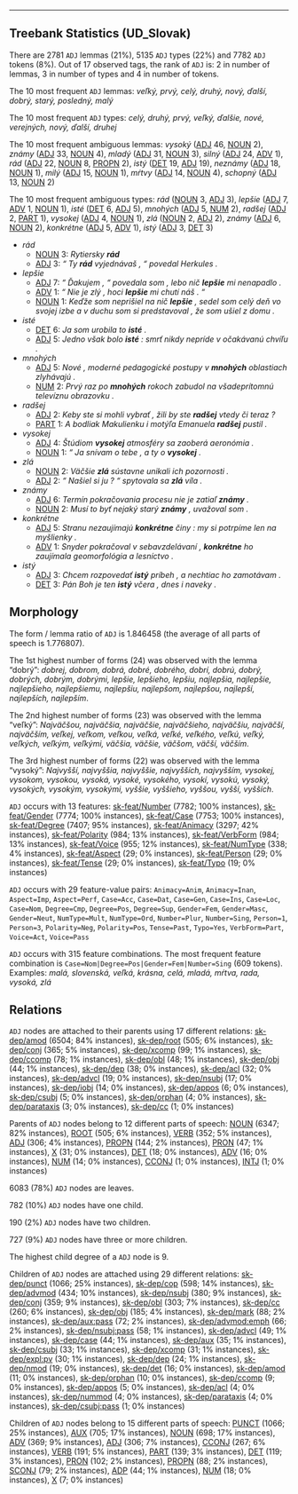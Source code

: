 

--------------------------------------------------------------------------------

## Treebank Statistics (UD_Slovak)

There are 2781 `ADJ` lemmas (21%), 5135 `ADJ` types (22%) and 7782 `ADJ` tokens (8%).
Out of 17 observed tags, the rank of `ADJ` is: 2 in number of lemmas, 3 in number of types and 4 in number of tokens.

The 10 most frequent `ADJ` lemmas: <em>veľký, prvý, celý, druhý, nový, ďalší, dobrý, starý, posledný, malý</em>

The 10 most frequent `ADJ` types:  <em>celý, druhý, prvý, veľký, ďalšie, nové, verejných, nový, ďalší, druhej</em>

The 10 most frequent ambiguous lemmas: <em>vysoký</em> ([ADJ]() 46, [NOUN]() 2), <em>známy</em> ([ADJ]() 33, [NOUN]() 4), <em>mladý</em> ([ADJ]() 31, [NOUN]() 3), <em>silný</em> ([ADJ]() 24, [ADV]() 1), <em>rád</em> ([ADJ]() 22, [NOUN]() 8, [PROPN]() 2), <em>istý</em> ([DET]() 19, [ADJ]() 19), <em>neznámy</em> ([ADJ]() 18, [NOUN]() 1), <em>milý</em> ([ADJ]() 15, [NOUN]() 1), <em>mŕtvy</em> ([ADJ]() 14, [NOUN]() 4), <em>schopný</em> ([ADJ]() 13, [NOUN]() 2)

The 10 most frequent ambiguous types:  <em>rád</em> ([NOUN]() 3, [ADJ]() 3), <em>lepšie</em> ([ADJ]() 7, [ADV]() 1, [NOUN]() 1), <em>isté</em> ([DET]() 6, [ADJ]() 5), <em>mnohých</em> ([ADJ]() 5, [NUM]() 2), <em>radšej</em> ([ADJ]() 2, [PART]() 1), <em>vysokej</em> ([ADJ]() 4, [NOUN]() 1), <em>zlá</em> ([NOUN]() 2, [ADJ]() 2), <em>známy</em> ([ADJ]() 6, [NOUN]() 2), <em>konkrétne</em> ([ADJ]() 5, [ADV]() 1), <em>istý</em> ([ADJ]() 3, [DET]() 3)


* <em>rád</em>
  * [NOUN]() 3: <em>Rytiersky <b>rád</b></em>
  * [ADJ]() 3: <em>“ Ty <b>rád</b> vyjednávaš , “ povedal Herkules .</em>
* <em>lepšie</em>
  * [ADJ]() 7: <em>“ Ďakujem , “ povedala som , lebo nič <b>lepšie</b> mi nenapadlo .</em>
  * [ADV]() 1: <em>“ Nie je zlý , hoci <b>lepšie</b> mi chutí náš . “</em>
  * [NOUN]() 1: <em>Keďže som neprišiel na nič <b>lepšie</b> , sedel som celý deň vo svojej izbe a v duchu som si predstavoval , že som ušiel z domu .</em>
* <em>isté</em>
  * [DET]() 6: <em>Ja som urobila to <b>isté</b> .</em>
  * [ADJ]() 5: <em>Jedno však bolo <b>isté</b> : smrť nikdy nepríde v očakávanú chvíľu .</em>
* <em>mnohých</em>
  * [ADJ]() 5: <em>Nové , moderné pedagogické postupy v <b>mnohých</b> oblastiach zlyhávajú .</em>
  * [NUM]() 2: <em>Prvý raz po <b>mnohých</b> rokoch zabudol na všadeprítomnú televíznu obrazovku .</em>
* <em>radšej</em>
  * [ADJ]() 2: <em>Keby ste si mohli vybrať , žili by ste <b>radšej</b> vtedy či teraz ?</em>
  * [PART]() 1: <em>A bodliak Makulienku i motýľa Emanuela <b>radšej</b> pustil .</em>
* <em>vysokej</em>
  * [ADJ]() 4: <em>Štúdiom <b>vysokej</b> atmosféry sa zaoberá aeronómia .</em>
  * [NOUN]() 1: <em>“ Ja snívam o tebe , a ty o <b>vysokej</b> .</em>
* <em>zlá</em>
  * [NOUN]() 2: <em>Väčšie <b>zlá</b> sústavne unikali ich pozornosti .</em>
  * [ADJ]() 2: <em>“ Našiel si ju ? “ spytovala sa <b>zlá</b> víla .</em>
* <em>známy</em>
  * [ADJ]() 6: <em>Termín pokračovania procesu nie je zatiaľ <b>známy</b> .</em>
  * [NOUN]() 2: <em>Musí to byť nejaký starý <b>známy</b> , uvažoval som .</em>
* <em>konkrétne</em>
  * [ADJ]() 5: <em>Stranu nezaujímajú <b>konkrétne</b> činy : my si potrpíme len na myšlienky .</em>
  * [ADV]() 1: <em>Snyder pokračoval v sebavzdelávaní , <b>konkrétne</b> ho zaujímala geomorfológia a lesníctvo .</em>
* <em>istý</em>
  * [ADJ]() 3: <em>Chcem rozpovedať <b>istý</b> príbeh , a nechtiac ho zamotávam .</em>
  * [DET]() 3: <em>Pán Boh je ten <b>istý</b> včera , dnes i naveky .</em>

## Morphology

The form / lemma ratio of `ADJ` is 1.846458 (the average of all parts of speech is 1.776807).

The 1st highest number of forms (24) was observed with the lemma “dobrý”: <em>dobrej, dobrom, dobrá, dobré, dobrého, dobrí, dobrú, dobrý, dobrých, dobrým, dobrými, lepšie, lepšieho, lepšiu, najlepšia, najlepšie, najlepšieho, najlepšiemu, najlepšiu, najlepšom, najlepšou, najlepší, najlepších, najlepším</em>.

The 2nd highest number of forms (23) was observed with the lemma “veľký”: <em>Najväčšou, najväčšia, najväčšie, najväčšieho, najväčšiu, najväčší, najväčším, veľkej, veľkom, veľkou, veľká, veľké, veľkého, veľkú, veľký, veľkých, veľkým, veľkými, väčšia, väčšie, väčšom, väčší, väčším</em>.

The 3rd highest number of forms (22) was observed with the lemma “vysoký”: <em>Najvyšší, najvyššia, najvyššie, najvyšších, najvyšším, vysokej, vysokom, vysokou, vysoká, vysoké, vysokého, vysokí, vysokú, vysoký, vysokých, vysokým, vysokými, vyššie, vyššieho, vyššou, vyšší, vyšších</em>.

`ADJ` occurs with 13 features: [sk-feat/Number]() (7782; 100% instances), [sk-feat/Gender]() (7774; 100% instances), [sk-feat/Case]() (7753; 100% instances), [sk-feat/Degree]() (7407; 95% instances), [sk-feat/Animacy]() (3297; 42% instances), [sk-feat/Polarity]() (984; 13% instances), [sk-feat/VerbForm]() (984; 13% instances), [sk-feat/Voice]() (955; 12% instances), [sk-feat/NumType]() (338; 4% instances), [sk-feat/Aspect]() (29; 0% instances), [sk-feat/Person]() (29; 0% instances), [sk-feat/Tense]() (29; 0% instances), [sk-feat/Typo]() (19; 0% instances)

`ADJ` occurs with 29 feature-value pairs: `Animacy=Anim`, `Animacy=Inan`, `Aspect=Imp`, `Aspect=Perf`, `Case=Acc`, `Case=Dat`, `Case=Gen`, `Case=Ins`, `Case=Loc`, `Case=Nom`, `Degree=Cmp`, `Degree=Pos`, `Degree=Sup`, `Gender=Fem`, `Gender=Masc`, `Gender=Neut`, `NumType=Mult`, `NumType=Ord`, `Number=Plur`, `Number=Sing`, `Person=1`, `Person=3`, `Polarity=Neg`, `Polarity=Pos`, `Tense=Past`, `Typo=Yes`, `VerbForm=Part`, `Voice=Act`, `Voice=Pass`

`ADJ` occurs with 315 feature combinations.
The most frequent feature combination is `Case=Nom|Degree=Pos|Gender=Fem|Number=Sing` (609 tokens).
Examples: <em>malá, slovenská, veľká, krásna, celá, mladá, mŕtva, rada, vysoká, zlá</em>


## Relations

`ADJ` nodes are attached to their parents using 17 different relations: [sk-dep/amod]() (6504; 84% instances), [sk-dep/root]() (505; 6% instances), [sk-dep/conj]() (365; 5% instances), [sk-dep/xcomp]() (99; 1% instances), [sk-dep/ccomp]() (78; 1% instances), [sk-dep/obl]() (48; 1% instances), [sk-dep/obj]() (44; 1% instances), [sk-dep/dep]() (38; 0% instances), [sk-dep/acl]() (32; 0% instances), [sk-dep/advcl]() (19; 0% instances), [sk-dep/nsubj]() (17; 0% instances), [sk-dep/iobj]() (14; 0% instances), [sk-dep/appos]() (6; 0% instances), [sk-dep/csubj]() (5; 0% instances), [sk-dep/orphan]() (4; 0% instances), [sk-dep/parataxis]() (3; 0% instances), [sk-dep/cc]() (1; 0% instances)

Parents of `ADJ` nodes belong to 12 different parts of speech: [NOUN]() (6347; 82% instances), [ROOT]() (505; 6% instances), [VERB]() (352; 5% instances), [ADJ]() (306; 4% instances), [PROPN]() (144; 2% instances), [PRON]() (47; 1% instances), [X]() (31; 0% instances), [DET]() (18; 0% instances), [ADV]() (16; 0% instances), [NUM]() (14; 0% instances), [CCONJ]() (1; 0% instances), [INTJ]() (1; 0% instances)

6083 (78%) `ADJ` nodes are leaves.

782 (10%) `ADJ` nodes have one child.

190 (2%) `ADJ` nodes have two children.

727 (9%) `ADJ` nodes have three or more children.

The highest child degree of a `ADJ` node is 9.

Children of `ADJ` nodes are attached using 29 different relations: [sk-dep/punct]() (1066; 25% instances), [sk-dep/cop]() (598; 14% instances), [sk-dep/advmod]() (434; 10% instances), [sk-dep/nsubj]() (380; 9% instances), [sk-dep/conj]() (359; 9% instances), [sk-dep/obl]() (303; 7% instances), [sk-dep/cc]() (260; 6% instances), [sk-dep/obj]() (185; 4% instances), [sk-dep/mark]() (88; 2% instances), [sk-dep/aux:pass]() (72; 2% instances), [sk-dep/advmod:emph]() (66; 2% instances), [sk-dep/nsubj:pass]() (58; 1% instances), [sk-dep/advcl]() (49; 1% instances), [sk-dep/case]() (44; 1% instances), [sk-dep/aux]() (35; 1% instances), [sk-dep/csubj]() (33; 1% instances), [sk-dep/xcomp]() (31; 1% instances), [sk-dep/expl:pv]() (30; 1% instances), [sk-dep/dep]() (24; 1% instances), [sk-dep/nmod]() (19; 0% instances), [sk-dep/det]() (16; 0% instances), [sk-dep/amod]() (11; 0% instances), [sk-dep/orphan]() (10; 0% instances), [sk-dep/ccomp]() (9; 0% instances), [sk-dep/appos]() (5; 0% instances), [sk-dep/acl]() (4; 0% instances), [sk-dep/nummod]() (4; 0% instances), [sk-dep/parataxis]() (4; 0% instances), [sk-dep/csubj:pass]() (1; 0% instances)

Children of `ADJ` nodes belong to 15 different parts of speech: [PUNCT]() (1066; 25% instances), [AUX]() (705; 17% instances), [NOUN]() (698; 17% instances), [ADV]() (369; 9% instances), [ADJ]() (306; 7% instances), [CCONJ]() (267; 6% instances), [VERB]() (191; 5% instances), [PART]() (139; 3% instances), [DET]() (119; 3% instances), [PRON]() (102; 2% instances), [PROPN]() (88; 2% instances), [SCONJ]() (79; 2% instances), [ADP]() (44; 1% instances), [NUM]() (18; 0% instances), [X]() (7; 0% instances)

